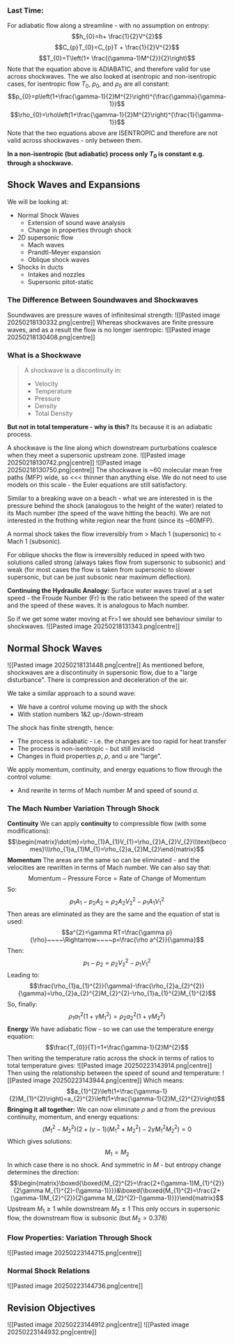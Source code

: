 ### Last Time:
For adiabatic flow along a streamline - with no assumption on entropy:
$$h_{0}=h+ \frac{1}{2}V^{2}$$
$$C_{p}T_{0}=C_{p}T + \frac{1}{2}V^{2}$$
$$T_{0}=T\left(1+ \frac{(\gamma-1)M^{2}}{2}\right)$$
Note that the equation above is ADIABATIC, and therefore valid for use across shockwaves.
The we also looked at isentropic and non-isentropic cases, for isentropic flow $T_0$, $p_{0}$, and $\rho_{0}$ are all constant:
$$p_{0}=p\left(1+\frac{\gamma-1}{2}M^{2}\right)^{\frac{\gamma}{\gamma-1}}$$
$$\rho_{0}=\rho\left(1+\frac{\gamma-1}{2}M^{2}\right)^{\frac{1}{\gamma-1}}$$
Note that the two equations above are ISENTROPIC and therefore are not valid across shockwaves - only between them.

**In a non-isentropic (but adiabatic) process only $T_{0}$ is constant e.g. through a shockwave.**
## Shock Waves and Expansions
We will be looking at:
- Normal Shock Waves
	- Extension of sound wave analysis
	- Change in properties through shock
- 2D supersonic flow
	- Mach waves
	- Prandtl-Meyer expansion
	- Oblique shock waves
- Shocks in ducts
	- Intakes and nozzles
	- Supersonic pitot-static
### The Difference Between Soundwaves and Shockwaves
Soundwaves are pressure waves of infinitesimal strength:
![[Pasted image 20250218130332.png|centre]]
Whereas shockwaves are finite pressure waves, and as a result the flow is no longer isentropic:
![[Pasted image 20250218130408.png|centre]]
### What is a Shockwave

> A shockwave is a discontinuity in:
> - Velocity
> - Temperature
> - Pressure
> - Density
> - Total Density

**But not in total temperature - why is this?**
Its because it is an adiabatic process.

A shockwave is the line along which downstream purturbations coalesce when they meet a supersonic upstream zone.
![[Pasted image 20250218130742.png|centre]]
![[Pasted image 20250218130750.png|centre]]
The shockwave is ~60 molecular mean free paths (MFP) wide, so <<< thinner than anything else. We do not need to use models on this scale - the Euler equations are still satisfactory.

Similar to a breaking wave on a beach - what we are interested in is the pressure behind the shock (analogous to the height of the water) related to its Mach number (the speed of the wave hitting the beach). We are not interested in the frothing white region near the front (since its ~60MFP).

A normal shock takes the flow irreversibly from > Mach 1 (supersonic) to < Mach 1 (subsonic).

For oblique shocks the flow is irreversibly reduced in speed with two solutions called strong (always takes flow from supersonic to subsonic) and weak (for most cases the flow is taken from supersonic to slower supersonic, but can be just subsonic near maximum deflection).

**Continuing the Hydraulic Analogy:**
Surface water waves travel at a set speed - the Froude Number (Fr) is the ratio between the speed of the water and the speed of these waves. It is analogous to Mach number.

So if we get some water moving at Fr>1 we should see behaviour similar to shockwaves.
![[Pasted image 20250218131343.png|centre]]
## Normal Shock Waves
![[Pasted image 20250218131448.png|centre]]
As mentioned before, shockwaves are a discontinuity in supersonic flow, due to a "large disturbance".
There is compression and deceleration of the air.

We take a similar approach to a sound wave:
- We have a control volume moving up with the shock
- With station numbers 1&2 up-/down-stream

The shock has finite strength, hence:
- The process is adiabatic - i.e. the changes are too rapid for heat transfer
- The process is non-isentropic - but still inviscid
- Changes in fluid properties $p$, $\rho$, and $u$ are "large".

We apply momentum, continuity, and energy equations to flow through the control volume:
- And rewrite in terms of Mach number $M$ and speed of sound $a$.
### The Mach Number Variation Through Shock
**Continuity**
We can apply **continuity** to compressible flow (with some modifications):
$$\begin{matrix}\dot{m}=\rho_{1}A_{1}V_{1}=\rho_{2}A_{2}V_{2}\\\text{becomes}\\\rho_{1}a_{1}M_{1}=\rho_{2}a_{2}M_{2}\end{matrix}$$
**Momentum**
The areas are the same so can be eliminated - and the velocities are rewritten in terms of Mach number.
We can also say that:
$$\text{Momentum}-\text{Pressure Force}=\text{Rate of Change of Momentum}$$
So:
$$p_{1}A_{1}-p_{2}A_{2}=\rho_{2}A_{2}V_{2}^{2}-\rho_{1}A_{1}V_{1}^{2}$$
Then areas are eliminated as they are the same and the equation of stat is used:
$$a^{2}=\gamma RT=\frac{\gamma p}{\rho}~~~~\Rightarrow~~~~p=\frac{\rho a^{2}}{\gamma}$$
Then:
$$p_{1}-p_{2}=\rho_{2}V_{2}^{2}-\rho_{1}V_{1}^{2}$$
Leading to:
$$\frac{\rho_{1}a_{1}^{2}}{\gamma}-\frac{\rho_{2}a_{2}^{2}}{\gamma}=\rho_{2}a_{2}^{2}M_{2}^{2}-\rho_{1}a_{1}^{2}M_{1}^{2}$$
So, finally:
$$\rho_{1}a_{1}^{2}(1+\gamma M_{1}^{2})=\rho_{2}a_{2}^{2}(1+\gamma M_{2}^{2})$$
**Energy**
We have adiabatic flow - so we can use the temperature energy equation:
$$\frac{T_{0}}{T}=1+\frac{\gamma-1}{2}M^{2}$$
Then writing the temperature ratio across the shock in terms of ratios to total temperature gives:
![[Pasted image 20250223143914.png|centre]]
Then using the relationship between the speed of sound and temperature:
![[Pasted image 20250223143944.png|centre]]
Which means:
$$a_{1}^{2}\left(1+\frac{\gamma-1}{2}M_{1}^{2}\right)=a_{2}^{2}\left(1+\frac{\gamma-1}{2}M_{2}^{2}\right)$$
**Bringing it all together:**
We can now eliminate $\rho$ and $a$ from the previous continuity, momentum, and energy equations:
$$(M_{1}^{2}-M_{2}^{2})(2+(\gamma-1)(M_{1}^{2}+M_{2}^{2})-2\gamma M_{1}^{2}M_{2}^{2})=0$$
Which gives solutions:
$$M_1=M_2$$
In which case there is no shock.
And symmetric in $M$ - but entropy change determines the direction:
$$\begin{matrix}\boxed{\boxed{M_{2}^{2}=\frac{2+(\gamma-1)M_{1}^{2}}{2\gamma M_{1}^{2}-(\gamma-1)}}}&\boxed{\boxed{M_{1}^{2}=\frac{2+(\gamma-1)M_{2}^{2}}{2\gamma M_{2}^{2}-(\gamma-1)}}}\end{matrix}$$
Upstream $M_{1}\ge 1$ while downstream $M_{2}\le 1$
This only occurs in supersonic flow, the downstream flow is subsonic (but $M_{2}>0.378$)
### Flow Properties: Variation Through Shock
![[Pasted image 20250223144715.png|centre]]
### Normal Shock Relations
![[Pasted image 20250223144736.png|centre]]
## Revision Objectives
![[Pasted image 20250223144912.png|centre]]
![[Pasted image 20250223144932.png|centre]]